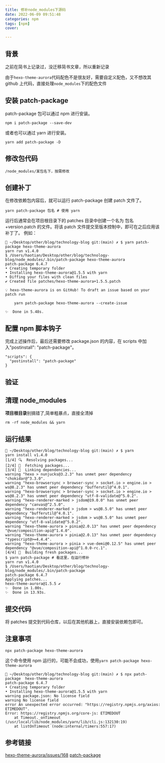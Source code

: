 ```yaml
---
title: 修补node_modules下源码
date: 2022-06-09 09:51:48
categories: npm
tags: [npm]
cover: 

---
```


## 背景

之前在简书上记录过，没迁移简书文章，所以重新记录

由于`hexo-theme-aurora`代码配色不是很友好，需要自定义配色，又不想改其 github 上代码，直接处理`node_modules`下的配色文件

## 安装 patch-package

patch-package 包可以通过 npm 进行安装。

```shell
npm i patch-package --save-dev
```

或者也可以通过 yarn 进行安装。

```shell
yarn add patch-package -D
```

## 修改包代码

```shell
/node_modules/某包名下，按需修改
```

## 创建补丁

在修改依赖包内容后，就可以运行 patch-package 创建 patch 文件了。

```shell
yarn patch-package 包名 # 使用 yarn
```

运行后通常会在项目根目录下的 patches 目录中创建一个名为 包名+version.patch 的文件。将该 patch 文件提交至版本控制中，即可在之后应用该补丁了。
例如：

```shell
👑 ~/Desktop/other/blog/technology-blog git:(main) ✗ $ yarn patch-package hexo-theme-aurora
yarn run v1.4.0
$ /Users/haotian/Desktop/other/blog/technology-blog/node_modules/.bin/patch-package hexo-theme-aurora
patch-package 6.4.7
• Creating temporary folder
• Installing hexo-theme-aurora@1.5.5 with yarn
• Diffing your files with clean files
✔ Created file patches/hexo-theme-aurora+1.5.5.patch

💡 hexo-theme-aurora is on GitHub! To draft an issue based on your patch run

    yarn patch-package hexo-theme-aurora --create-issue

✨  Done in 5.48s.
```

## 配置 npm 脚本钩子

完成上述操作后，最后还需要修改 package.json 的内容，在 scripts 中加入"postinstall": "patch-package"。

```
"scripts": {
  "postinstall": "patch-package"
}
```

## 验证

## 清理 node_modules

**项目根目录**别搞错了,简单粗暴点，直接全清掉

```shell
rm -rf node_modules && yarn
```

## 运行结果

```shell
👑 ~/Desktop/other/blog/technology-blog git:(main) ✗ $ yarn
yarn install v1.4.0
[1/4] 🔍  Resolving packages...
[2/4] 🚚  Fetching packages...
[3/4] 🔗  Linking dependencies...
warning "hexo > nunjucks@3.2.3" has unmet peer dependency "chokidar@^3.3.0".
warning "hexo-browsersync > browser-sync > socket.io > engine.io > ws@8.2.3" has unmet peer dependency "bufferutil@^4.0.1".
warning "hexo-browsersync > browser-sync > socket.io > engine.io > ws@8.2.3" has unmet peer dependency "utf-8-validate@^5.0.2".
warning "hexo-renderer-marked > jsdom@19.0.0" has unmet peer dependency "canvas@^2.5.0".
warning "hexo-renderer-marked > jsdom > ws@8.5.0" has unmet peer dependency "bufferutil@^4.0.1".
warning "hexo-renderer-marked > jsdom > ws@8.5.0" has unmet peer dependency "utf-8-validate@^5.0.2".
warning "hexo-theme-aurora > pinia@2.0.13" has unmet peer dependency "@vue/composition-api@^1.4.0".
warning "hexo-theme-aurora > pinia@2.0.13" has unmet peer dependency "typescript@>=4.4.4".
warning "hexo-theme-aurora > pinia > vue-demi@0.12.5" has unmet peer dependency "@vue/composition-api@^1.0.0-rc.1".
[4/4] 📃  Building fresh packages...
$ yarn patch-package # 看这里，在运行修补
yarn run v1.4.0
$ /Users/haotian/Desktop/other/blog/technology-blog/node_modules/.bin/patch-package
patch-package 6.4.7
Applying patches...
hexo-theme-aurora@1.5.5 ✔
✨  Done in 1.00s.
✨  Done in 13.93s.

```

## 提交代码

将 patches 提交到代码仓库，以后在其他机器上，直接安装依赖包即可。

## 注意事项

```shell
npx patch-package hexo-theme-aurora
```

这个命令使用 npm 运行的，可能不会成功，使用`yarn patch-package hexo-theme-aurora`

```shell
👑 ~/Desktop/other/blog/technology-blog git:(main) ✗ $ npx patch-package  hexo-theme-aurora
patch-package 6.4.7
• Creating temporary folder
• Installing hexo-theme-aurora@1.5.5 with yarn
warning package.json: No license field
warning No license field
error An unexpected error occurred: "https://registry.npmjs.org/axios: ETIMEDOUT".
Error: https://registry.npmjs.org/core-js: ETIMEDOUT
    at Timeout._onTimeout (/usr/local/lib/node_modules/yarn/lib/cli.js:132130:19)
    at listOnTimeout (node:internal/timers:557:17)
```

## 参考链接

[hexo-theme-aurora/issues/168](https://github.com/auroral-ui/hexo-theme-aurora/issues/168)
[patch-package](https://www.npmjs.com/package/patch-package)